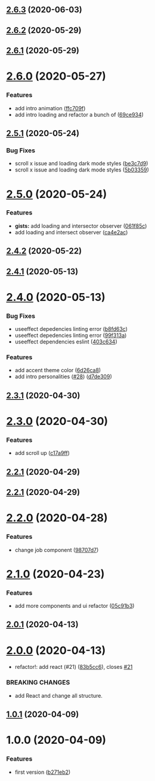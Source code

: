 ## [2.6.3](https://github.com/the-glima/my-website/compare/v2.6.2...v2.6.3) (2020-06-03)

## [2.6.2](https://github.com/the-glima/my-website/compare/v2.6.1...v2.6.2) (2020-05-29)

## [2.6.1](https://github.com/the-glima/my-website/compare/v2.6.0...v2.6.1) (2020-05-29)

# [2.6.0](https://github.com/the-glima/my-website/compare/v2.5.1...v2.6.0) (2020-05-27)


### Features

* add intro animation ([ffc709f](https://github.com/the-glima/my-website/commit/ffc709fe1a094a1dedb84e4d24dc7d71276cd69f))
* add intro loading and refactor a bunch of  ([69ce934](https://github.com/the-glima/my-website/commit/69ce9343ac488e2ef6f9b0ca78adb5edce13c164))

## [2.5.1](https://github.com/the-glima/my-website/compare/v2.5.0...v2.5.1) (2020-05-24)


### Bug Fixes

* scroll x issue and loading dark mode styles ([be3c7d9](https://github.com/the-glima/my-website/commit/be3c7d9e2a2690853fd520b4ea4221b4fff81c48))
* scroll x issue and loading dark mode styles ([5b03359](https://github.com/the-glima/my-website/commit/5b033597dedb291e23f1b5ac9846f2514420e483))

# [2.5.0](https://github.com/the-glima/my-website/compare/v2.4.2...v2.5.0) (2020-05-24)


### Features

* **gists:** add loading and intersector observer ([061f85c](https://github.com/the-glima/my-website/commit/061f85c36f8bfa5d9b0cf013b0e4e87ffda85098))
* add loading and intersect observer ([ca4e2ac](https://github.com/the-glima/my-website/commit/ca4e2ac3c5a5f3d8ffe9ff3e08a267478da6761d))

## [2.4.2](https://github.com/the-glima/my-website/compare/v2.4.1...v2.4.2) (2020-05-22)

## [2.4.1](https://github.com/the-glima/my-website/compare/v2.4.0...v2.4.1) (2020-05-13)

# [2.4.0](https://github.com/the-glima/my-website/compare/v2.3.1...v2.4.0) (2020-05-13)


### Bug Fixes

* useeffect depedencies linting error ([b8fd63c](https://github.com/the-glima/my-website/commit/b8fd63ce0144f0d3eb605a938d28050e69bbe45b))
* useeffect depedencies linting error ([99f313a](https://github.com/the-glima/my-website/commit/99f313abe4a50ca204ffc0a6e741b0f65e8d3ee0))
* useeffect dependencies eslint ([403c634](https://github.com/the-glima/my-website/commit/403c63498288ca8edd0f68b409e7a6eb1b6e5a62))


### Features

* add accent theme color ([6d26ca8](https://github.com/the-glima/my-website/commit/6d26ca85724cf30f6e2b5c96e9ca6a7f263f6702))
* add intro personalities ([#28](https://github.com/the-glima/my-website/issues/28)) ([d7de309](https://github.com/the-glima/my-website/commit/d7de309650a1da14e89a6d68f0ab3838984bcfc2))

## [2.3.1](https://github.com/the-glima/my-website/compare/v2.3.0...v2.3.1) (2020-04-30)

# [2.3.0](https://github.com/the-glima/my-website/compare/v2.2.1...v2.3.0) (2020-04-30)


### Features

* add scroll up ([c17a9ff](https://github.com/the-glima/my-website/commit/c17a9ff2768db3a43c4e13378f5309b781472e99))

## [2.2.1](https://github.com/the-glima/my-website/compare/v2.2.0...v2.2.1) (2020-04-29)

## [2.2.1](https://github.com/the-glima/my-website/compare/v2.2.0...v2.2.1) (2020-04-29)

# [2.2.0](https://github.com/the-glima/my-website/compare/v2.1.0...v2.2.0) (2020-04-28)


### Features

* change job component ([98707d7](https://github.com/the-glima/my-website/commit/98707d759b9275c71e491a801f62e0994ef3eb7d))

# [2.1.0](https://github.com/the-glima/my-website/compare/v2.0.1...v2.1.0) (2020-04-23)


### Features

* add more components and ui refactor ([05c91b3](https://github.com/the-glima/my-website/commit/05c91b3fcc4606036a410e9078802a377fd8df1a))

## [2.0.1](https://github.com/the-glima/my-website/compare/v2.0.0...v2.0.1) (2020-04-13)

# [2.0.0](https://github.com/the-glima/my-website/compare/v1.0.1...v2.0.0) (2020-04-13)


* refactor!: add react (#21) ([83b5cc6](https://github.com/the-glima/my-website/commit/83b5cc613f48030ad9072aef67fc2b9ae4e31f54)), closes [#21](https://github.com/the-glima/my-website/issues/21)


### BREAKING CHANGES

* add React and change all structure.

## [1.0.1](https://github.com/the-glima/my-website/compare/v1.0.0...v1.0.1) (2020-04-09)

# 1.0.0 (2020-04-09)


### Features

* first version ([b271eb2](https://github.com/the-glima/my-website/commit/b271eb26d1178b853b8669925b35598cba5bcb33))

